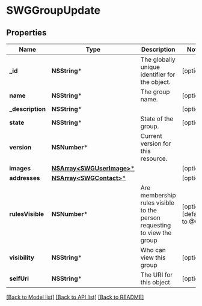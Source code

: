# SWGGroupUpdate

## Properties
Name | Type | Description | Notes
------------ | ------------- | ------------- | -------------
**_id** | **NSString*** | The globally unique identifier for the object. | [optional] 
**name** | **NSString*** | The group name. | [optional] 
**_description** | **NSString*** |  | [optional] 
**state** | **NSString*** | State of the group. | [optional] 
**version** | **NSNumber*** | Current version for this resource. | 
**images** | [**NSArray&lt;SWGUserImage&gt;***](SWGUserImage.md) |  | [optional] 
**addresses** | [**NSArray&lt;SWGContact&gt;***](SWGContact.md) |  | [optional] 
**rulesVisible** | **NSNumber*** | Are membership rules visible to the person requesting to view the group | [optional] [default to @0]
**visibility** | **NSString*** | Who can view this group | [optional] 
**selfUri** | **NSString*** | The URI for this object | [optional] 

[[Back to Model list]](../README.md#documentation-for-models) [[Back to API list]](../README.md#documentation-for-api-endpoints) [[Back to README]](../README.md)


